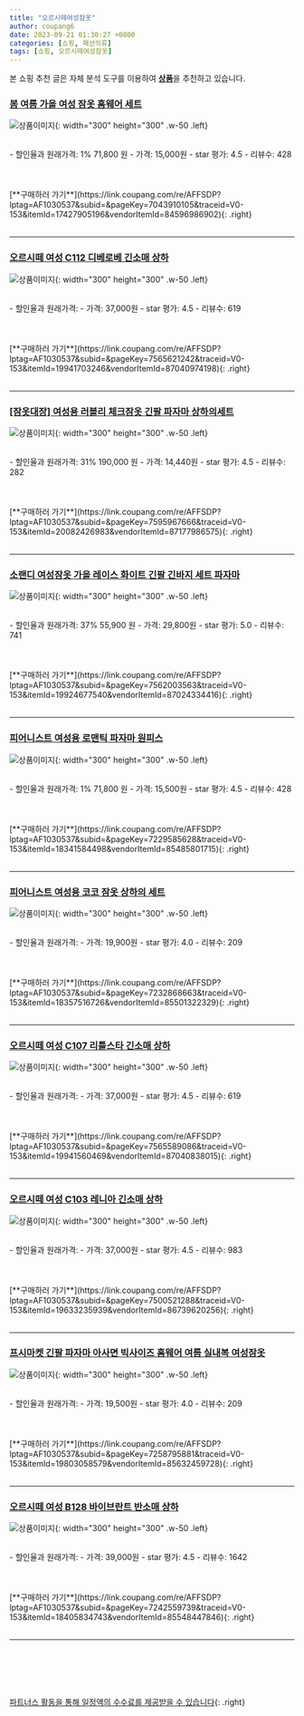 ```yaml
---
title: "오르시떼여성잠옷"
author: coupang6
date: 2023-09-21 01:30:27 +0800
categories: [쇼핑, 패션의류]
tags: [쇼핑, 오르시떼여성잠옷]
---
```


본 쇼핑 추천 글은 자체 분석 도구를 이용하여 [**상품**](https://link.coupang.com/a/bao1ui)을 추천하고 있습니다.

### [봄 여름 가을 여성 잠옷 홈웨어 세트](https://link.coupang.com/re/AFFSDP?lptag=AF1030537&subid=&pageKey=7043910105&traceid=V0-153&itemId=17427905196&vendorItemId=84596986902)

![상품이미지](https://thumbnail9.coupangcdn.com/thumbnails/remote/230x230ex/image/vendor_inventory/73b3/08de695801fb901e6572bf4f82c7943031d130d66efa6a317fa137af17a7.jpg){: width="300" height="300" .w-50 .left}


<br>
- 할인율과 원래가격: 1%  71,800   원
- 가격: 15,000원
- star 평가: 4.5
- 리뷰수: 428
<br>
<br>
<br>
<br>
[**구매하러 가기**](https://link.coupang.com/re/AFFSDP?lptag=AF1030537&subid=&pageKey=7043910105&traceid=V0-153&itemId=17427905196&vendorItemId=84596986902){: .right}
<br>
<br>

---

### [오르시떼 여성 C112 디베로베 긴소매 상하](https://link.coupang.com/re/AFFSDP?lptag=AF1030537&subid=&pageKey=7565621242&traceid=V0-153&itemId=19941703246&vendorItemId=87040974198)

![상품이미지](https://thumbnail10.coupangcdn.com/thumbnails/remote/230x230ex/image/vendor_inventory/1a34/2232bf29df8833b169e6c685744dec93ef6549ca6eacb074f5b0e9e1f20c.jpg){: width="300" height="300" .w-50 .left}


<br>
- 할인율과 원래가격: 
- 가격: 37,000원
- star 평가: 4.5
- 리뷰수: 619
<br>
<br>
<br>
<br>
[**구매하러 가기**](https://link.coupang.com/re/AFFSDP?lptag=AF1030537&subid=&pageKey=7565621242&traceid=V0-153&itemId=19941703246&vendorItemId=87040974198){: .right}
<br>
<br>

---

### [[잠옷대장] 여성용 러블리 체크잠옷 긴팔 파자마 상하의세트](https://link.coupang.com/re/AFFSDP?lptag=AF1030537&subid=&pageKey=7595967666&traceid=V0-153&itemId=20082426983&vendorItemId=87177986575)

![상품이미지](https://thumbnail8.coupangcdn.com/thumbnails/remote/230x230ex/image/vendor_inventory/5d48/861993ddf709316342ed11f75e062abc9129d6d727cdc7bdfcb8a079447c.jpg){: width="300" height="300" .w-50 .left}


<br>
- 할인율과 원래가격: 31%  190,000   원
- 가격: 14,440원
- star 평가: 4.5
- 리뷰수: 282
<br>
<br>
<br>
<br>
[**구매하러 가기**](https://link.coupang.com/re/AFFSDP?lptag=AF1030537&subid=&pageKey=7595967666&traceid=V0-153&itemId=20082426983&vendorItemId=87177986575){: .right}
<br>
<br>

---

### [소랜디 여성잠옷 가을 레이스 화이트 긴팔 긴바지 세트 파자마](https://link.coupang.com/re/AFFSDP?lptag=AF1030537&subid=&pageKey=7562003563&traceid=V0-153&itemId=19924677540&vendorItemId=87024334416)

![상품이미지](https://thumbnail10.coupangcdn.com/thumbnails/remote/230x230ex/image/vendor_inventory/7699/0659e28d5dcfcbc72727497aa10fd577cc15269ecfc66fd17bd0063f620e.png){: width="300" height="300" .w-50 .left}


<br>
- 할인율과 원래가격: 37%  55,900   원
- 가격: 29,800원
- star 평가: 5.0
- 리뷰수: 741
<br>
<br>
<br>
<br>
[**구매하러 가기**](https://link.coupang.com/re/AFFSDP?lptag=AF1030537&subid=&pageKey=7562003563&traceid=V0-153&itemId=19924677540&vendorItemId=87024334416){: .right}
<br>
<br>

---

### [피어니스트 여성용 로맨틱 파자마 원피스](https://link.coupang.com/re/AFFSDP?lptag=AF1030537&subid=&pageKey=7229585628&traceid=V0-153&itemId=18341584498&vendorItemId=85485801715)

![상품이미지](https://thumbnail7.coupangcdn.com/thumbnails/remote/230x230ex/image/rs_quotation_api/lulqzmad/cd9d9ce9981649708b4cb4a3abcf4cec.jpg){: width="300" height="300" .w-50 .left}


<br>
- 할인율과 원래가격: 1%  71,800   원
- 가격: 15,500원
- star 평가: 4.5
- 리뷰수: 428
<br>
<br>
<br>
<br>
[**구매하러 가기**](https://link.coupang.com/re/AFFSDP?lptag=AF1030537&subid=&pageKey=7229585628&traceid=V0-153&itemId=18341584498&vendorItemId=85485801715){: .right}
<br>
<br>

---

### [피어니스트 여성용 코코 잠옷 상하의 세트](https://link.coupang.com/re/AFFSDP?lptag=AF1030537&subid=&pageKey=7232868663&traceid=V0-153&itemId=18357516726&vendorItemId=85501322329)

![상품이미지](https://thumbnail7.coupangcdn.com/thumbnails/remote/230x230ex/image/rs_quotation_api/8u4j9rmz/41bbbaece7184943993f1593e6665a24.jpg){: width="300" height="300" .w-50 .left}


<br>
- 할인율과 원래가격: 
- 가격: 19,900원
- star 평가: 4.0
- 리뷰수: 209
<br>
<br>
<br>
<br>
[**구매하러 가기**](https://link.coupang.com/re/AFFSDP?lptag=AF1030537&subid=&pageKey=7232868663&traceid=V0-153&itemId=18357516726&vendorItemId=85501322329){: .right}
<br>
<br>

---

### [오르시떼 여성 C107 리틀스타 긴소매 상하](https://link.coupang.com/re/AFFSDP?lptag=AF1030537&subid=&pageKey=7565589086&traceid=V0-153&itemId=19941560469&vendorItemId=87040838015)

![상품이미지](https://thumbnail9.coupangcdn.com/thumbnails/remote/230x230ex/image/vendor_inventory/25dd/d144ad72d127174d16104737e91a3bdfbe340a95ae9d4ff8419f3a32bd62.jpg){: width="300" height="300" .w-50 .left}


<br>
- 할인율과 원래가격: 
- 가격: 37,000원
- star 평가: 4.5
- 리뷰수: 619
<br>
<br>
<br>
<br>
[**구매하러 가기**](https://link.coupang.com/re/AFFSDP?lptag=AF1030537&subid=&pageKey=7565589086&traceid=V0-153&itemId=19941560469&vendorItemId=87040838015){: .right}
<br>
<br>

---

### [오르시떼 여성 C103 레니아 긴소매 상하](https://link.coupang.com/re/AFFSDP?lptag=AF1030537&subid=&pageKey=7500521288&traceid=V0-153&itemId=19633235939&vendorItemId=86739620256)

![상품이미지](https://thumbnail6.coupangcdn.com/thumbnails/remote/230x230ex/image/vendor_inventory/3c04/e59fe2930adb61ae538d47f79157673d1c21288b366520d1e4069e026fc3.jpg){: width="300" height="300" .w-50 .left}


<br>
- 할인율과 원래가격: 
- 가격: 37,000원
- star 평가: 4.5
- 리뷰수: 983
<br>
<br>
<br>
<br>
[**구매하러 가기**](https://link.coupang.com/re/AFFSDP?lptag=AF1030537&subid=&pageKey=7500521288&traceid=V0-153&itemId=19633235939&vendorItemId=86739620256){: .right}
<br>
<br>

---

### [프시마켓 긴팔 파자마 아사면 빅사이즈 홈웨어 여름 실내복 여성잠옷](https://link.coupang.com/re/AFFSDP?lptag=AF1030537&subid=&pageKey=7258795881&traceid=V0-153&itemId=19803058579&vendorItemId=85632459728)

![상품이미지](https://thumbnail9.coupangcdn.com/thumbnails/remote/230x230ex/image/vendor_inventory/289f/9cde1d4a784fb6743051b07564920b55ef2af4fb0488ce7015eca5083afa.png){: width="300" height="300" .w-50 .left}


<br>
- 할인율과 원래가격: 
- 가격: 19,500원
- star 평가: 4.0
- 리뷰수: 209
<br>
<br>
<br>
<br>
[**구매하러 가기**](https://link.coupang.com/re/AFFSDP?lptag=AF1030537&subid=&pageKey=7258795881&traceid=V0-153&itemId=19803058579&vendorItemId=85632459728){: .right}
<br>
<br>

---

### [오르시떼 여성 B128 바이브란트 반소매 상하](https://link.coupang.com/re/AFFSDP?lptag=AF1030537&subid=&pageKey=7242559739&traceid=V0-153&itemId=18405834743&vendorItemId=85548447846)

![상품이미지](https://thumbnail6.coupangcdn.com/thumbnails/remote/230x230ex/image/vendor_inventory/b3e3/db95d8945831d1df5697396fbe29245f5d7cb40b86ee930332b4a85b37d2.jpg){: width="300" height="300" .w-50 .left}


<br>
- 할인율과 원래가격: 
- 가격: 39,000원
- star 평가: 4.5
- 리뷰수: 1642
<br>
<br>
<br>
<br>
[**구매하러 가기**](https://link.coupang.com/re/AFFSDP?lptag=AF1030537&subid=&pageKey=7242559739&traceid=V0-153&itemId=18405834743&vendorItemId=85548447846){: .right}
<br>
<br>

---
<br><br><br><br><br> [파트너스 활동을 통해 일정액의 수수료를 제공받을 수 있습니다](https://link.coupang.com/a/bao1ui){: .right}